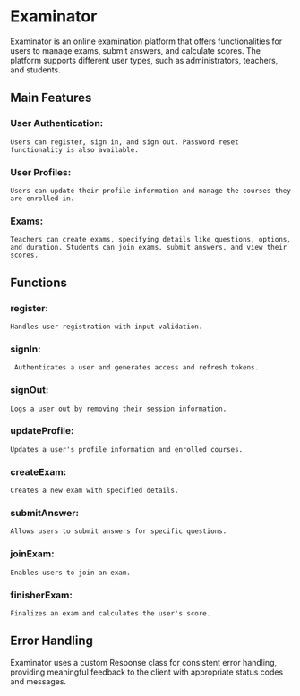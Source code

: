 # Examinator

Examinator is an online examination platform that offers functionalities for users to manage exams, submit answers, and calculate scores. The platform supports different user types, such as administrators, teachers, and students.

  ## Main Features

   ### User Authentication: 
    Users can register, sign in, and sign out. Password reset functionality is also available.
   ### User Profiles: 
    Users can update their profile information and manage the courses they are enrolled in.
   ### Exams: 
    Teachers can create exams, specifying details like questions, options, and duration. Students can join exams, submit answers, and view their scores.
   
   
  ## Functions
   ### register: 
    Handles user registration with input validation.
   ### signIn: 
     Authenticates a user and generates access and refresh tokens.
   ### signOut: 
    Logs a user out by removing their session information.
   ### updateProfile: 
    Updates a user's profile information and enrolled courses.
   ### createExam: 
    Creates a new exam with specified details.
   ### submitAnswer: 
    Allows users to submit answers for specific questions.
   ### joinExam: 
    Enables users to join an exam.
   ### finisherExam: 
    Finalizes an exam and calculates the user's score.
    
   ## Error Handling

  Examinator uses a custom Response class for consistent error handling, providing meaningful feedback to the client with appropriate status codes and messages.
